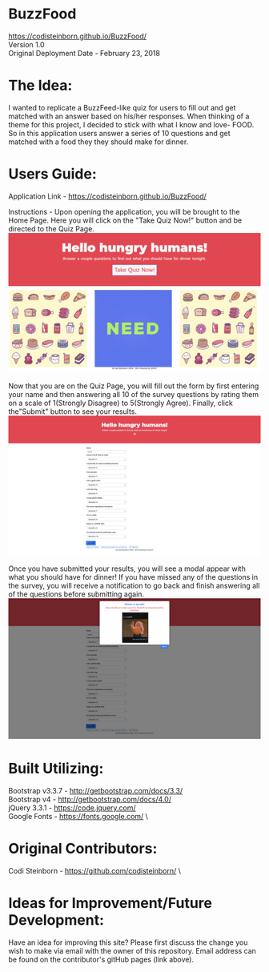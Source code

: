 # BuzzFood

<https://codisteinborn.github.io/BuzzFood/> \
Version 1.0 \
Original Deployment Date - February 23, 2018

# The Idea:

I wanted to replicate a BuzzFeed-like quiz for users to fill out and get matched with an answer based on his/her responses. When thinking of a theme for this project, I decided to stick with what I know and love- FOOD. So in this application users answer a series of 10 questions and get matched with a food they they should make for dinner.

# Users Guide:

Application Link - <https://codisteinborn.github.io/BuzzFood/>

Instructions -
Upon opening the application, you will be brought to the Home Page. Here you will click on the "Take Quiz Now!" button and be directed to the Quiz Page.
![Home Page](app/public/css/HomePage.png)

Now that you are on the Quiz Page, you will fill out the form by first entering your name and then answering all 10 of the survey questions by rating them on a scale of 1(Strongly Disagree) to 5(Strongly Agree). Finally, click the"Submit" button to see your results.
![Quiz Page](app/public/css/QuizPage.png)

Once you have submitted your results, you will see a modal appear with what you should have for dinner! If you have missed any of the questions in the survey, you will receive a notification to go back and finish answering all of the questions before submitting again.
![Results Page](app/public/css/ResultPage.png)

# Built Utilizing:

Bootstrap v3.3.7 - <http://getbootstrap.com/docs/3.3/> \
Bootstrap v4 - <http://getbootstrap.com/docs/4.0/> \
jQuery 3.3.1 - <https://code.jquery.com/> \
Google Fonts - <https://fonts.google.com/> \

# Original Contributors:

Codi Steinborn  - <https://github.com/codisteinborn/> \

# Ideas for Improvement/Future Development:

Have an idea for improving this site? Please first discuss the change you wish to make via email with the owner of this repository. Email address can be found on the contributor's gitHub pages (link above).
